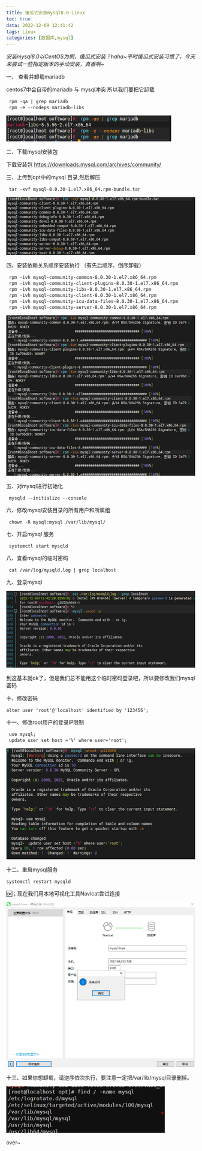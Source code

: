 ```yaml
---
title: 傻瓜式安装mysql8.0-Linux
toc: true
data: 2022-12-09 12:41:42
tags: Linux
categories: [数据库,mysql]
---
```


*安装mysql8.0以CentOS为例，傻瓜式安装？haha~平时傻瓜式安装习惯了，今天来尝试一些指定版本的手动安装，真香啊~*<!--more-->

一、 查看并卸载mariadb

centos7中会自带的mariadb  与 mysql冲突  所以我们要把它卸载

```shell
 rpm -qa | grep mariadb
 rpm -e --nodeps mariadb-libs
```

![image-20221209213550740](傻瓜式安装mysql8-0-Linux/image-20221209213550740.png)

二、下载mysql安装包

下载安装包 https://downloads.mysql.com/archives/community/

三、上传到opt中的mysql 目录,然后解压

```shell
 tar -xvf mysql-8.0.30-1.el7.x86_64.rpm-bundle.tar
```

![image-20221209213752847](傻瓜式安装mysql8-0-Linux/image-20221209213752847.png)

四、安装依赖关系顺序安装执行 （有先后顺序、倒序卸载）

```shell
 rpm -ivh mysql-community-common-8.0.30-1.el7.x86_64.rpm
 rpm -ivh mysql-community-client-plugins-8.0.30-1.el7.x86_64.rpm
 rpm -ivh mysql-community-libs-8.0.30-1.el7.x86_64.rpm 
 rpm -ivh mysql-community-client-8.0.30-1.el7.x86_64.rpm
 rpm -ivh mysql-community-icu-data-files-8.0.30-1.el7.x86_64.rpm
 rpm -ivh mysql-community-server-8.0.30-1.el7.x86_64.rpm
```

![image-20221209214139803](傻瓜式安装mysql8-0-Linux/image-20221209214139803.png)

五、对mysql进行初始化

```shell
 mysqld --initialize --console
```

六、修改mysql安装目录的所有用户和所属组

```shell
 chown -R mysql:mysql /var/lib/mysql/
```

七、开启mysql 服务

```shell
 systemctl start mysqld
```

八、查看mysql的临时密码

```shell
 cat /var/log/mysqld.log | grep localhost
```

九、登录mysql

![image-20221209214718110](傻瓜式安装mysql8-0-Linux/image-20221209214718110.png)

到这基本就ok了，但是我们总不能用这个临时密码登录吧，所以要修改我们mysql密码

十、修改密码

```mysql
alter user 'root'@'localhost' identified by '123456';
```

十一、修改root用户的登录IP限制

```mysql
 use mysql;
 update user set host ='%' where user='root';
```

![image-20221209215546129](傻瓜式安装mysql8-0-Linux/image-20221209215546129.png)

十二、重启mysql服务

```mysql
systemctl restart mysqld
```

🆗；现在我们用本地可视化工具Navicat尝试连接

![image-20221209215749697](傻瓜式安装mysql8-0-Linux/image-20221209215749697.png)

十三、如果你想卸载，请逆序依次执行，要注意一定把/var/lib/mysql目录删掉。

![image-20221209140020730](傻瓜式安装mysql8-0-Linux/image-20221209140020730.png)

over~
